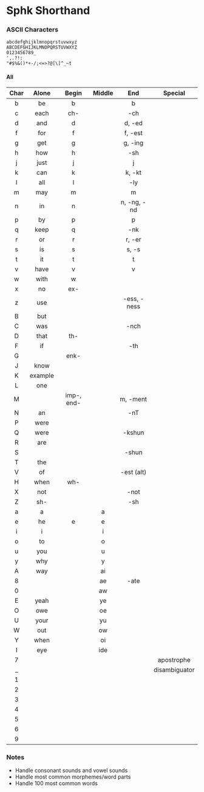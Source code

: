 # Sphk Shorthand
### ASCII Characters
```
abcdefghijklmnopqrstuvwxyz
ABCDEFGHIJKLMNOPQRSTUVWXYZ
0123456789_
',.?!:
"#$%&()*+-/;<=>?@[\]^_~t
```

#### All
| Char |  Alone  |   Begin    | Middle |     End      |    Special    |
|:----:|:-------:|:----------:|:------:|:------------:|:-------------:|
|  b   |   be    |     b      |        |      b       |               |
|  c   |  each   |    ch-     |        |     -ch      |               |
|  d   |   and   |     d      |        |    d, -ed    |               |
|  f   |   for   |     f      |        |   f, -est    |               |
|  g   |   get   |     g      |        |   g, -ing    |               |
|  h   |   how   |     h      |        |     -sh      |               |
|  j   |  just   |     j      |        |      j       |               |
|  k   |   can   |     k      |        |    k, -kt    |               |
|  l   |   all   |     l      |        |     -ly      |               |
|  m   |   may   |     m      |        |      m       |               |
|  n   |   in    |     n      |        | n, -ng, - nd |               |
|  p   |   by    |     p      |        |      p       |               |
|  q   |  keep   |     q      |        |     -nk      |               |
|  r   |   or    |     r      |        |    r, -er    |               |
|  s   |   is    |     s      |        |    s, -s     |               |
|  t   |   it    |     t      |        |      t       |               |
|  v   |  have   |     v      |        |      v       |               |
|  w   |  with   |     w      |        |              |               |
|  x   |   no    |    ex-     |        |              |               |
|  z   |   use   |            |        | -ess, -ness  |               |
|  B   |   but   |            |        |              |               |
|  C   |   was   |            |        |     -nch     |               |
|  D   |  that   |    th-     |        |              |               |
|  F   |   if    |            |        |     -th      |               |
|  G   |         |    enk-    |        |              |               |
|  J   |  know   |            |        |              |               |
|  K   | example |            |        |              |               |
|  L   |   one   |            |        |              |               |
|  M   |         | imp-, end- |        |   m, -ment   |               |
|  N   |   an    |            |        |     -nT      |               |
|  P   |  were   |            |        |              |               |
|  Q   |  were   |            |        |    -kshun    |               |
|  R   |   are   |            |        |              |               |
|  S   |         |            |        |    -shun     |               |
|  T   |   the   |            |        |              |               |
|  V   |   of    |            |        |  -est (alt)  |               |
|  H   |  when   |    wh-     |        |              |               |
|  X   |   not   |            |        |     -not     |               |
|  Z   |   sh-   |            |        |     -sh      |               |
|  a   |    a    |            |   a    |              |               |
|  e   |   he    |     e      |   e    |              |               |
|  i   |    i    |            |   i    |              |               |
|  o   |   to    |            |   o    |              |               |
|  u   |   you   |            |   u    |              |               |
|  y   |   why   |            |   y    |              |               |
|  A   |   way   |            |   ai   |              |               |
|  8   |         |            |   ae   |     -ate     |               |
|  0   |         |            |   aw   |              |               |
|  E   |  yeah   |            |   ye   |              |               |
|  O   |   owe   |            |   oe   |              |               |
|  U   |  your   |            |   yu   |              |               |
|  W   |   out   |            |   ow   |              |               |
|  Y   |  when   |            |   oi   |              |               |
|  I   |   eye   |            |  ide   |              |               |
|  7   |         |            |        |              |  apostrophe   |
|  _   |         |            |        |              | disambiguator |
|  1   |         |            |        |              |               |
|  2   |         |            |        |              |               |
|  3   |         |            |        |              |               |
|  4   |         |            |        |              |               |
|  5   |         |            |        |              |               |
|  6   |         |            |        |              |               |
|  9   |         |            |        |              |               |

### Notes
- Handle consonant sounds and vowel sounds
- Handle most common morphemes/word parts
- Handle 100 most common words
